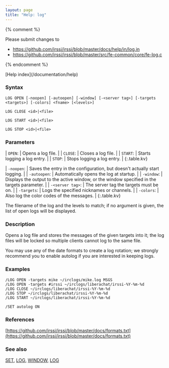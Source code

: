 ```yaml
---
layout: page
title: "Help: log"
---
```


{% comment %}

Please submit changes to
- https://github.com/irssi/irssi/blob/master/docs/help/in/log.in
- https://github.com/irssi/irssi/blob/master/src/fe-common/core/fe-log.c


{% endcomment %}
<nav markdown="1">
[Help index](/documentation/help)
</nav>

### Syntax ###

<div class="highlight irssisyntax"><pre style="\-\-cmdlen:8ch"><code><span class="synB">LOG</span> <span class="synB">OPEN</span> <span class="syn10">[<span class="syn">-noopen</span>]</span> <span class="syn10">[<span class="syn">-autoopen</span>]</span> <span class="syn10">[<span class="syn">-window</span>]</span> <span class="syn10">[<span class="syn">-</span><span class="syn09">&lt;server tag></span>]</span> <span class="syn10">[<span class="syn">-targets</span> <span class="syn09">&lt;targets></span>]</span> <span class="syn10">[<span class="syn">-colors</span>]</span> <span class="synB05">&lt;fname></span> <span class="syn10">[<span class="syn09">&lt;levels></span>]</span></code></pre></div>


<div class="highlight irssisyntax"><pre style="\-\-cmdlen:9ch"><code><span class="synB">LOG</span> <span class="synB">CLOSE</span> <span class="synB05">&lt;id></span>|<span class="synB05">&lt;file></span></code></pre></div>


<div class="highlight irssisyntax"><pre style="\-\-cmdlen:9ch"><code><span class="synB">LOG</span> <span class="synB">START</span> <span class="synB05">&lt;id></span>|<span class="synB05">&lt;file></span></code></pre></div>


<div class="highlight irssisyntax"><pre style="\-\-cmdlen:8ch"><code><span class="synB">LOG</span> <span class="synB">STOP</span> <span class="synB05">&lt;id></span>|<span class="synB05">&lt;file></span></code></pre></div>



### Parameters ###


| `OPEN`: |              Opens a log file. |
| `CLOSE`: |             Closes a log file. |
| `START`: |             Starts logging a log entry. |
| `STOP`: |              Stops logging a log entry. |
{:.table.kv}


| `-noopen`: |           Saves the entry in the configuration, but doesn't actually start logging. |
| `-autoopen`: |         Automatically opens the log at startup. |
| `-window`: |           Displays the output to the active window, or the window specified in the targets parameter. |
| `-<server tag>`: |     The server tag the targets must be on. |
| `-targets`: |          Logs the specified nicknames or channels. |
| `-colors`: |           Also log the color codes of the messages. |
{:.table.kv}

The filename of the log and the levels to match; if no argument is given,
the list of open logs will be displayed.

### Description ###

Opens a log file and stores the messages of the given targets into it; the
log files will be locked so multiple clients cannot log to the same file.

You may use any of the date formats to create a log rotation; we strongly
recommend you to enable autolog if you are interested in keeping logs.

### Examples ###

    /LOG OPEN -targets mike ~/irclogs/mike.log MSGS
    /LOG OPEN -targets #irssi ~/irclogs/liberachat/irssi-%Y-%m-%d
    /LOG CLOSE ~/irclogs/liberachat/irssi-%Y-%m-%d
    /LOG STOP ~/irclogs/liberachat/irssi-%Y-%m-%d
    /LOG START ~/irclogs/liberachat/irssi-%Y-%m-%d

    /SET autolog ON

### References ###



[https://github.com/irssi/irssi/blob/master/docs/formats.txt](https://github.com/irssi/irssi/blob/master/docs/formats.txt)



### See also ###
[SET](/documentation/help/set), [LOG](/documentation/help/log), [WINDOW](/documentation/help/window), [LOG](/documentation/help/log)

